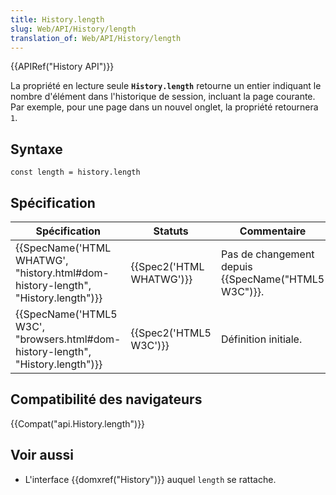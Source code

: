 ```yaml
---
title: History.length
slug: Web/API/History/length
translation_of: Web/API/History/length
---
```

{{APIRef("History API")}}

La propriété en lecture seule **`History.length`** retourne un entier indiquant le nombre d'élément dans l'historique de session, incluant la page courante. Par exemple, pour une page dans un nouvel onglet, la propriété retournera `1`.

## Syntaxe

    const length = history.length

## Spécification

| Spécification                                                                                                | Statuts                          | Commentaire                                                |
| ------------------------------------------------------------------------------------------------------------ | -------------------------------- | ---------------------------------------------------------- |
| {{SpecName('HTML WHATWG', "history.html#dom-history-length", "History.length")}} | {{Spec2('HTML WHATWG')}} | Pas de changement depuis {{SpecName("HTML5 W3C")}}. |
| {{SpecName('HTML5 W3C', "browsers.html#dom-history-length", "History.length")}}     | {{Spec2('HTML5 W3C')}}     | Définition initiale.                                       |

## Compatibilité des navigateurs

{{Compat("api.History.length")}}

## Voir aussi

- L'interface {{domxref("History")}} auquel `length` se rattache.
